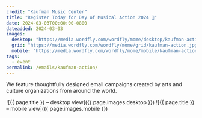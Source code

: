 ```yaml
---
credit: "Kaufman Music Center"
title: "Register Today for Day of Musical Action 2024 🌟"
date: 2024-03-03T00:00:00-0800
dateadded: 2024-03-03
images:
  desktop: "https://media.wordfly.com/wordfly/mome/desktop/kaufman-action.jpg"
  grid: "https://media.wordfly.com/wordfly/mome/grid/kaufman-action.jpg"
  mobile: "https://media.wordfly.com/wordfly/mome/mobile/kaufman-action.jpg"
tags:
  - event
permalink: /emails/kaufman-action/
---
```

We feature thoughtfully designed email campaigns created by arts and culture organizations from around the world.

![{{ page.title }} – desktop view]({{ page.images.desktop }})
![{{ page.title }} – mobile view]({{ page.images.mobile }})

